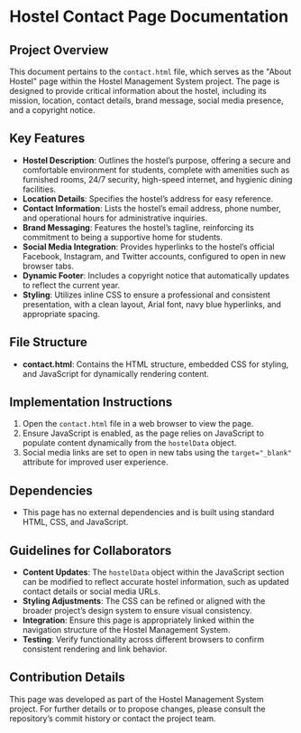 
# Hostel Contact Page Documentation

## Project Overview
This document pertains to the `contact.html` file, which serves as the "About Hostel" page within the Hostel Management System project. The page is designed to provide critical information about the hostel, including its mission, location, contact details, brand message, social media presence, and a copyright notice.

## Key Features
- **Hostel Description**: Outlines the hostel’s purpose, offering a secure and comfortable environment for students, complete with amenities such as furnished rooms, 24/7 security, high-speed internet, and hygienic dining facilities.
- **Location Details**: Specifies the hostel’s address for easy reference.
- **Contact Information**: Lists the hostel’s email address, phone number, and operational hours for administrative inquiries.
- **Brand Messaging**: Features the hostel’s tagline, reinforcing its commitment to being a supportive home for students.
- **Social Media Integration**: Provides hyperlinks to the hostel’s official Facebook, Instagram, and Twitter accounts, configured to open in new browser tabs.
- **Dynamic Footer**: Includes a copyright notice that automatically updates to reflect the current year.
- **Styling**: Utilizes inline CSS to ensure a professional and consistent presentation, with a clean layout, Arial font, navy blue hyperlinks, and appropriate spacing.

## File Structure
- **contact.html**: Contains the HTML structure, embedded CSS for styling, and JavaScript for dynamically rendering content.

## Implementation Instructions
1. Open the `contact.html` file in a web browser to view the page.
2. Ensure JavaScript is enabled, as the page relies on JavaScript to populate content dynamically from the `hostelData` object.
3. Social media links are set to open in new tabs using the `target="_blank"` attribute for improved user experience.

## Dependencies
- This page has no external dependencies and is built using standard HTML, CSS, and JavaScript.

## Guidelines for Collaborators
- **Content Updates**: The `hostelData` object within the JavaScript section can be modified to reflect accurate hostel information, such as updated contact details or social media URLs.
- **Styling Adjustments**: The CSS can be refined or aligned with the broader project’s design system to ensure visual consistency.
- **Integration**: Ensure this page is appropriately linked within the navigation structure of the Hostel Management System.
- **Testing**: Verify functionality across different browsers to confirm consistent rendering and link behavior.

## Contribution Details
This page was developed as part of the Hostel Management System project. For further details or to propose changes, please consult the repository’s commit history or contact the project team.
